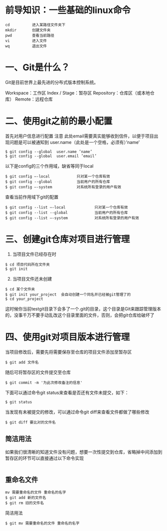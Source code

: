 # 前导知识：一些基础的linux命令
```
cd 			进入某路径文件夹下
mkdir 		创建文件夹
pwd			查看当前路径
vi			进入文件
wq			退出文件
```
# 一、Git是什么？
Git是目前世界上最先进的分布式版本控制系统。

Workspace：工作区
Index / Stage：暂存区
Repository：仓库区（或本地仓库）
Remote：远程仓库

# 二、使用git之前的最小配置

首先对用户信息进行配置
注意 此处email需要真实能够收到信件，以便于项目出现问题是可以被通知到
user.name（此处是一个空格，必须有）’name’
``` 
$ git config --global  user.name ’name’
$ git config --global  user.email ’email’
``` 
以下是config的三个作用域，缺省等同于local
```
$ git config —-local			只对某一个仓库有效
$ git config --global			当前用户的所有仓库
$ git config —-system			对系统所有登录的用户有效
```
查看当前作用域下git的配置
```
$ git config --list —-local				只对某一个仓库有效
$ git config --list --global			当前用户的所有仓库
$ git config --list —-system			对系统所有登录的用户有效
```

# 三、创建git仓库对项目进行管理
1. 当项目文件已经存在时
```
$ cd 项目代码所在文件夹
$ git init 
```
2. 当项目文件还未创建
```
$ cd 某个文件夹
$ git init your_project  会自动创建一个同名并已经被git管理了的
$ cd your_project
```
这时候你当前testgit目录下会多了一个.git的目录，这个目录是Git来跟踪管理版本的，没事千万不要手动乱改这个目录里面的文件，否则，会把git仓库给破坏了

# 四、使用git对项目版本进行管理
当项目修改后，需要先将需要保存至仓库的项目文件添加至暂存区
```
$ git add 文件名
```
随后可将暂存区的文件提交至仓库
```
$ git commit -m '为此次修改备注的信息'
```
下面可以通过命令git status来查看是否还有文件未提交，如下：
```
$ git status
```
当发现有未被提交的修改，可以通过命令git diff来查看文件都做了哪些修改
```
$ git diff 要比对的文件名
```
## 简洁用法
如果我们很清晰的知道文件没有问题，想要一次性提交到仓库，省略掉中间添加到暂存区的环节可以直接通过以下命令实现
```
```
## 重命名文件
```
mv 需要重命名的文件 重命名的名字
$ git add 新的文件名
$ git rm 旧的文件名
```
简洁用法
```
$ git mv 需要重命名的文件 重命名的名字
```